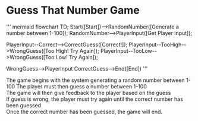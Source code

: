 # Guess That Number Game

''' mermaid
flowchart TD;
  Start([Start])-->RandomNumber([Generate a number between 1-100]);
  RandomNumber-->PlayerInput([Get Player input]);
  
  PlayerInput--Correct-->CorrectGuess([Correct!]);
  PlayerInput--TooHigh-->WrongGuess([Too High! Try Again]);
  PlayerInput--TooLow-->WrongGuess([Too Low! Try Again]);
  
  WrongGuess-->PlayerInput
  CorrectGuess-->End([End])
  '''

The game begins with the system generating a random number between 1-100   The player must then guess a number between 1-100    
The game will then give feedback to the player based on the guess    
If guess is wrong, the player must try again until the correct number has been guessed    
Once the correct number has been guessed, the game will end.
